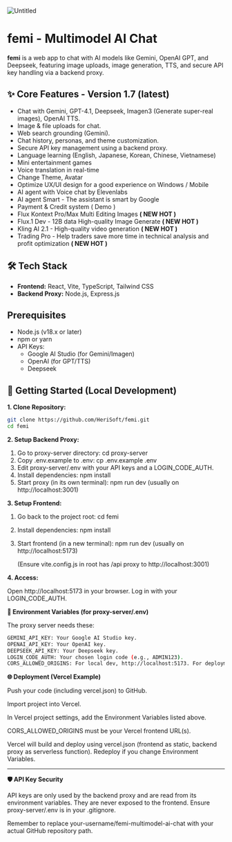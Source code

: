 ![Untitled](https://github.com/user-attachments/assets/0be0d945-e609-4237-aa84-ce0a05791a06)


# femi - Multimodel AI Chat

**femi** is a web app to chat with AI models like Gemini, OpenAI GPT, and Deepseek, featuring image uploads, image generation, TTS, and secure API key handling via a backend proxy.

## ✨ Core Features - Version 1.7 (latest)

*   Chat with Gemini, GPT-4.1, Deepseek, Imagen3 (Generate super-real images), OpenAI TTS.
*   Image & file uploads for chat.
*   Web search grounding (Gemini).
*   Chat history, personas, and theme customization.
*   Secure API key management using a backend proxy.
*   Language learning (English, Japanese, Korean, Chinese, Vietnamese)
*   Mini entertainment games
*   Voice translation in real-time
*   Change Theme, Avatar
*   Optimize UX/UI design for a good experience on Windows / Mobile
*   AI agent with Voice chat by Elevenlabs
*   AI agent Smart - The assistant is smart by Google
*   Payment & Credit system ( Demo )
*   Flux Kontext Pro/Max Multi Editing Images **( NEW HOT )**
*   Flux.1 Dev - 12B data High-quality Image Generate **( NEW HOT )**
*   Kling AI 2.1 - High-quality video generation **( NEW HOT )**
*   Trading Pro - Help traders save more time in technical analysis and profit optimization **( NEW HOT )**

## 🛠️ Tech Stack

*   **Frontend:** React, Vite, TypeScript, Tailwind CSS
*   **Backend Proxy:** Node.js, Express.js

## Prerequisites

*   Node.js (v18.x or later)
*   npm or yarn
*   API Keys:
    *   Google AI Studio (for Gemini/Imagen)
    *   OpenAI (for GPT/TTS)
    *   Deepseek

## 🚀 Getting Started (Local Development)

**1. Clone Repository:**

```bash
git clone https://github.com/HeriSoft/femi.git
cd femi
```

**2. Setup Backend Proxy:**

1. Go to proxy-server directory: cd proxy-server
2. Copy .env.example to .env: cp .env.example .env
3. Edit proxy-server/.env with your API keys and a LOGIN_CODE_AUTH.
4. Install dependencies: npm install
5. Start proxy (in its own terminal): npm run dev (usually on http://localhost:3001)

**3. Setup Frontend:**

1. Go back to the project root: cd femi
2. Install dependencies: npm install
3. Start frontend (in a new terminal): npm run dev (usually on http://localhost:5173)
   
   (Ensure vite.config.js in root has /api proxy to http://localhost:3001)

**4. Access:**

Open http://localhost:5173 in your browser. Log in with your LOGIN_CODE_AUTH.

**🔑 Environment Variables (for proxy-server/.env)**

The proxy server needs these:
```bash
GEMINI_API_KEY: Your Google AI Studio key.
OPENAI_API_KEY: Your OpenAI key.
DEEPSEEK_API_KEY: Your Deepseek key.
LOGIN_CODE_AUTH: Your chosen login code (e.g., ADMIN123).
CORS_ALLOWED_ORIGINS: For local dev, http://localhost:5173. For deployment, your Vercel frontend URL.
```

**🌐 Deployment (Vercel Example)**

Push your code (including vercel.json) to GitHub.

Import project into Vercel.

In Vercel project settings, add the Environment Variables listed above.

CORS_ALLOWED_ORIGINS must be your Vercel frontend URL(s).

Vercel will build and deploy using vercel.json (frontend as static, backend proxy as serverless function). Redeploy if you change Environment Variables.
______________________________________________
**🛡️ API Key Security**

API keys are only used by the backend proxy and are read from its environment variables. They are never exposed to the frontend. Ensure proxy-server/.env is in your .gitignore.

Remember to replace your-username/femi-multimodel-ai-chat with your actual GitHub repository path.

